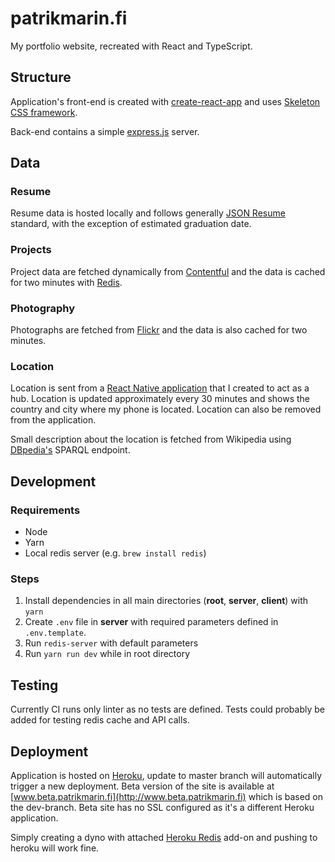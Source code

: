 # patrikmarin.fi
My portfolio website, recreated with React and TypeScript.

## Structure
Application's front-end is created with [create-react-app](https://github.com/facebookincubator/create-react-app) and uses [Skeleton CSS framework](http://getskeleton.com/).

Back-end contains a simple [express.js](http://expressjs.com/) server.

## Data
### Resume
Resume data is hosted locally and follows generally [JSON Resume](https://jsonresume.org/) standard, with the exception of estimated graduation date.
### Projects
Project data are fetched dynamically from [Contentful](https://www.contentful.com/) and the data is cached for two minutes with [Redis](https://redis.io/).
### Photography
Photographs are fetched from [Flickr](https://www.flickr.com/) and the data is also cached for two minutes.
### Location
Location is sent from a [React Native application](https://github.com/marinp1/patrikmarin-hub) that I created to act as a hub. Location is updated approximately every 30 minutes and shows the country and city where my phone is located. Location can also be removed from the application.

Small description about the location is fetched from Wikipedia using [DBpedia's](https://wiki.dbpedia.org/) SPARQL endpoint.

## Development
### Requirements
* Node
* Yarn
* Local redis server (e.g. `brew install redis`)

### Steps
1. Install dependencies in all main directories (**root**, **server**, **client**) with `yarn`
2. Create `.env` file in **server** with required parameters defined in `.env.template`.
3. Run `redis-server` with default parameters
4. Run `yarn run dev` while in root directory

## Testing
Currently CI runs only linter as no tests are defined. Tests could probably be added for testing redis cache and API calls.

## Deployment
Application is hosted on [Heroku](https://www.heroku.com/), update to master branch will automatically trigger a new deployment. Beta version of the site is available at [www.beta.patrikmarin.fi](http://www.beta.patrikmarin.fi) which is based on the dev-branch. Beta site has no SSL configured as it's a different Heroku application.

Simply creating a dyno with attached [Heroku Redis](https://elements.heroku.com/addons/heroku-redis) add-on and pushing to heroku will work fine.
